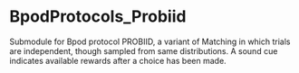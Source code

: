 # BpodProtocols_Probiid
Submodule for Bpod protocol PROBIID, a variant of Matching in which trials are independent, though sampled from same distributions. A sound cue indicates available rewards after a choice has been made.
